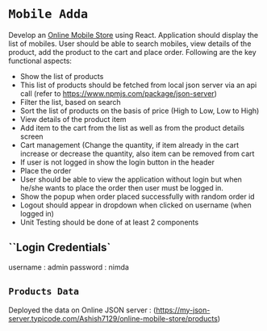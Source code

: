# `Mobile Adda`

Develop an [Online Mobile Store](https://mobile-adda.surge.sh) using React. Application should display the list of mobiles. User should be able to search mobiles, view details of the product, add the product to the cart and place order. Following are the key functional aspects:

- Show the list of products
- This list of products should be fetched from local json server via an api call (refer to https://www.npmjs.com/package/json-server)
- Filter the list, based on search
- Sort the list of products on the basis of price (High to Low, Low to High)
- View details of the product item
- Add item to the cart from the list as well as from the product details screen
- Cart management (Change the quantity, if item already in the cart increase or decrease the quantity, also item can be removed from cart
- If user is not logged in show the login button in the header
- Place the order
- User should be able to view the application without login but when he/she wants to place the order then user must be logged in.
- Show the popup when order placed successfully with random order id
- Logout should appear in dropdown when clicked on username (when logged in)
- Unit Testing should be done of at least 2 components

## ``Login Credentials`

username : admin
password : nimda

## `Products Data`

Deployed the data on Online JSON server : (https://my-json-server.typicode.com/Ashish7129/online-mobile-store/products)
